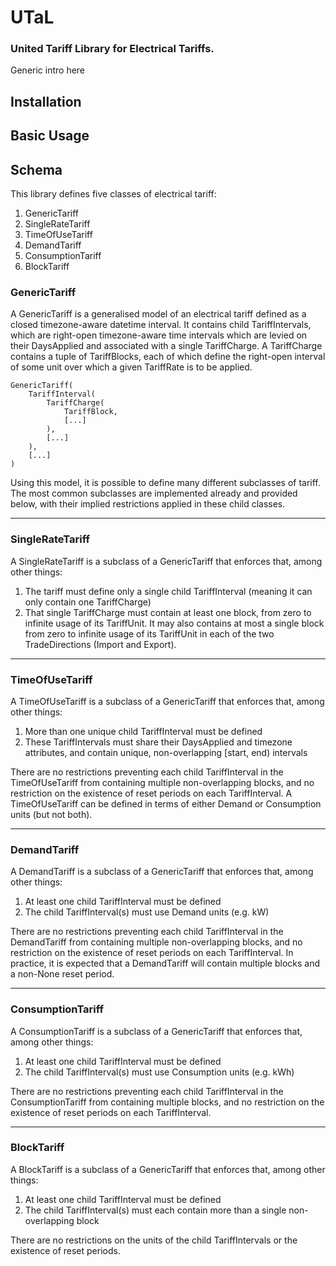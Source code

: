# UTaL

### United Tariff Library for Electrical Tariffs.

Generic intro here


## Installation

<!-- TODO. Some sort of pip install -->

## Basic Usage

<!-- TODO. Code snippets demonstrating viewing of simple TOU tariff against usage -->

## Schema

This library defines five classes of electrical tariff:
1. GenericTariff
2. SingleRateTariff
3. TimeOfUseTariff
4. DemandTariff
5. ConsumptionTariff
6. BlockTariff

### GenericTariff
A GenericTariff is a generalised model of an electrical tariff defined as a closed timezone-aware datetime interval. It contains child TariffIntervals, which are right-open timezone-aware time intervals which are levied on their DaysApplied and associated with a single TariffCharge. A TariffCharge contains a tuple of TariffBlocks, each of which define the right-open interval of some unit over which a given TariffRate is to be applied.

```python3
GenericTariff(
    TariffInterval(
        TariffCharge(
            TariffBlock,
            [...]
        ),
        [...]
    ),
    [...]
)
```

Using this model, it is possible to define many different subclasses of tariff. The most common subclasses are implemented already and provided below, with their implied restrictions applied in these child classes.

---
### SingleRateTariff
A SingleRateTariff is a subclass of a GenericTariff that enforces that, among other things:
1. The tariff must define only a single child TariffInterval (meaning it can only contain one TariffCharge)
2. That single TariffCharge must contain at least one block, from zero to infinite usage of its TariffUnit. It may also contains at most a single block from zero to infinite usage of its TariffUnit in each of the two TradeDirections (Import and Export).

---
### TimeOfUseTariff
A TimeOfUseTariff is a subclass of a GenericTariff that enforces that, among other things:
1. More than one unique child TariffInterval must be defined
2. These TariffIntervals must share their DaysApplied and timezone attributes, and contain unique, non-overlapping [start, end) intervals

There are no restrictions preventing each child TariffInterval in the TimeOfUseTariff from containing multiple non-overlapping 
blocks, and no restriction on the existence of reset periods on each TariffInterval. A TimeOfUseTariff can be defined in terms of 
either Demand or Consumption units (but not both).

---
### DemandTariff
A DemandTariff is a subclass of a GenericTariff that enforces that, among other things:
1. At least one child TariffInterval must be defined
2. The child TariffInterval(s) must use Demand units (e.g. kW)

There are no restrictions preventing each child TariffInterval in the DemandTariff from containing multiple non-overlapping
blocks, and no restriction on the existence of reset periods on each TariffInterval. In practice, it is expected that a 
DemandTariff will contain multiple blocks and a non-None reset period.

---
### ConsumptionTariff
A ConsumptionTariff is a subclass of a GenericTariff that enforces that, among other things:
1. At least one child TariffInterval must be defined
2. The child TariffInterval(s) must use Consumption units (e.g. kWh)

There are no restrictions preventing each child TariffInterval in the ConsumptionTariff from containing multiple blocks,
and no restriction on the existence of reset periods on each TariffInterval.

---
### BlockTariff
A BlockTariff is a subclass of a GenericTariff that enforces that, among other things:
1. At least one child TariffInterval must be defined
2. The child TariffInterval(s) must each contain more than a single non-overlapping block

There are no restrictions on the units of the child TariffIntervals or the existence of reset periods.




<!-- 
Wishlist:

1. Write Pandera schema to define validated pandas series which can serve as 
    input to tariffs.
    Example usage for some tariff t: result_schema_inst = t.apply(profile_instance),
    where the result schema defines charges over time and information about calculation input types
    and billing periods, etc
2. Plotting methods for result schema and profile schema, for visual inspection + debug
2. Write a FastAPI or similar to serve results via basic endpoints which perform above
3. Write a set of db table schema for a simple sqlite db which we can add tariffs to (portable)
4. Simple html interface which allows selection from pre-defined tariffs in db and provision of 
    json profile inputs

 -->